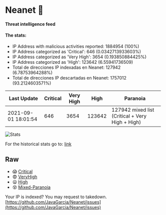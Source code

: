 # Neanet :hocho:
#### Threat intelligence feed
#### The stats:

- IP Address with malicious activities reported: 1884954 (100%)
- IP Address categorized as 'Critical':  646 (0.0342713933603%)
- IP Address categorized as 'Very High':  3654 (0.193850884425%)
- IP Address categorized as 'High':  123642 (6.55941736509)
- Total de direcciones IP indexadas en Neanet:  127942 (6.78753964288%)
- Total de direcciones IP descartadas en Neanet:  1757012 (93.2124603571%)

| Last Update | Critical | Very High | High | Paranoia |
| --- | --- | --- | --- | --- |
| 2021-09-01 18:01:54 | 646 | 3654 | 123642 | 127942 mixed list (Critical + Very High + High)|

![Stats](https://docs.google.com/spreadsheets/d/e/2PACX-1vSnaNMIXVabIpDJjufMlzH7poXnshF3mgd8Is1g9ytUEzVsP5my4Trn8f-xkoLLQ38xpL3HtmUexLo6/pubchart?oid=501124687&format=image)

For the historical stats go to: [link](/stats.csv)
## Raw
- :scream: [Critical](https://raw.githubusercontent.com/JavaGarcia/Neanet/master/blacklists/neanet_critical.txt)
- :fearful: [VeryHigh](https://raw.githubusercontent.com/JavaGarcia/Neanet/master/blacklists/neanet_veryHigh.txtt)
- :frowning: [High](https://raw.githubusercontent.com/JavaGarcia/Neanet/master/blacklists/neanet_high.txt)
- :dizzy_face: [Mixed-Paranoia](https://raw.githubusercontent.com/JavaGarcia/Neanet/master/blacklists/neanet_all.txt)


Your IP is indexed? You may request to takedown. [https://github.com/JavaGarcia/Neanet/issues](https://github.com/JavaGarcia/Neanet/issues)





















































































































































































































































































































































































































































































































































































































































































































































































































































































































































































































































































































































































































































































































































































































































































































































































































































































































































































































































































































































































































































































































































































































































































































































































































































































































































































































































































































































































































































































































































































































































































































































































































































































































































































































































































































































































































































































































































































































































































































































































































































































































































































































































































































































































































































































































































































































































































































































































































































































































































































































































































































































































































































































































































































































































































































































































































































































































































































































































































































































































































































































































































































































































































































































































































































































































































































































































































































































































































































































































































































































































































































































































































































































































































































































































































































































































































































































































































































































































































































































































































































































































































































































































































































































































































































































































































































































































